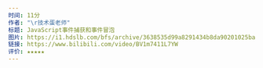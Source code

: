 ```yaml
---
时间: 11分
作者: "\r技术蛋老师"
标题: JavaScript事件捕获和事件冒泡
图片: https://i1.hdslb.com/bfs/archive/3638535d99a8291434b8da90201025baab68fcd2.jpg@480w_300h_1c_!web-space-channel-video.webp
链接: https://www.bilibili.com/video/BV1m7411L7YW
评价: ★★★★★
---
```

